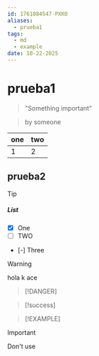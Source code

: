 ```yaml
---
id: 1761084547-PXKO
aliases:
  - prueba1
tags:
  - md
  - example
date: 10-22-2025
---
```


# prueba1

> "Something important"

> by someone

| one | two |
| --- | --- |
| 1   | 2   |

## prueba2

> [!TIP]

##### List

- [x] One
- [ ] TWO
- [-] Three

> [!WARNING]
> hola k ace

> [!DANGER]

> [!success]

> [!EXAMPLE]

> [!IMPORTANT]
> Don't use
